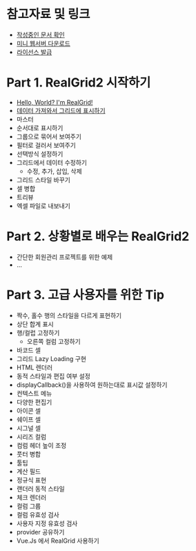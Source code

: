 # 참고자료 및 링크

* [작성중인 문서 확인](http://realgrid2.s3-website.ap-northeast-2.amazonaws.com/)
* [미니 웹서버 다운로드](https://github.com/realgrid/open-tutorial/raw/main/realgrid2.zip)
* [라이선스 발급](https://service.realgrid.com/join)


# Part 1. RealGrid2 시작하기

* [Hello, World? I'm RealGrid!](./part-1/01)
* [데이터 가져와서 그리드에 표시하기](./part-1/02)
* 마스터 
* 순서대로 표시하기
* 그룹으로 묶어서 보여주기
* 필터로 걸러서 보여주기
* 선택방식 설정하기
* 그리드에서 데이터 수정하기
  * 수정, 추가, 삽입, 삭제
* 그리드 스타일 바꾸기
* 셀 병합
* 트리뷰
* 엑셀 파일로 내보내기


# Part 2. 상황별로 배우는 RealGrid2

* 간단한 회원관리 프로젝트를 위한 예제
* ...


# Part 3. 고급 사용자를 위한 Tip

* 짝수, 홀수 행의 스타일을 다르게 표현하기
* 상단 합계 표시
* 행/컬럽 고정하기
  * 오른쪽 컬럼 고정하기
* 바코드 셀
* 그리드 Lazy Loading 구현
* HTML 렌더러
* 동적 스타일과 편집 여부 설정
* displayCallback()을 사용하여 원하는대로 표시값 설정하기
* 컨텍스트 메뉴
* 다양한 편집기
* 아이콘 셀
* 쉐이프 셀
* 시그널 셀
* 시리즈 컬럼
* 컴럼 헤더 높이 조정
* 풋터 병합
* 툴팁
* 계산 필드
* 정규식 표현
* 랜더러 동적 스타일
* 체크 렌더러
* 컬럼 그룹
* 컬럼 유효성 검사
* 사용자 지정 유효성 검사
* provider 공유하기
* Vue.Js 에서 RealGrid 사용하기
